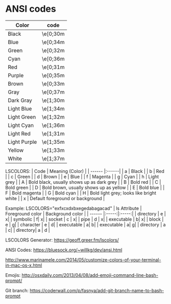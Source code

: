 # ANSI codes

| Color | code |
| ------------- |:-------------:|
| Black | \e[0;30m |
| Blue | \e[0;34m |
| Green | \e[0;32m |
| Cyan  | \e[0;36m |
| Red | \e[0;31m |
| Purple | \e[0;35m |
| Brown | \e[0;33m |
| Gray | \e[0;37m |
| Dark Gray | \e[1;30m |
| Light Blue | \e[1;34m |
| Light Green | \e[1;32m |
| Light Cyan | \e[1;36m |
| Light Red | \e[1;31m |
| Light Purple | \e[1;35m |
| Yellow | \e[1;33m |
| White | \e[1;37m |

LSCOLORS:
| Code | Meaning (Color) |
| ------ |:------|
| a	| Black | 
| b	| Red | 
| c	| Green | 
| d	| Brown | 
| e	| Blue | 
| f	| Magenta | 
| g	| Cyan | 
| h	| Light grey | 
| A	| Bold black, usually shows up as dark grey | 
| B	| Bold red | 
| C	| Bold green | 
| D	| Bold brown, usually shows up as yellow | 
| E	| Bold blue | 
| F	| Bold magenta | 
| G	| Bold cyan | 
| H	| Bold light grey; looks like bright white | 
| x	| Default foreground or background | 

Example: LSCOLORS="exfxcxdxbxegedabagacad"
| ls Attribute | Foreground color | Background color |
| ------ |:-----:|:-----:|
| directory	| e	| x| 
| symbolic	| f| 	x| 
| socket	| c	| x| 
| pipe	| d	| x| 
| executable | b| 	x| 
| block	| e	| g| 
| character	| e	| d| 
| executable | a| 	b| 
| executable | a| 	g| 
| directory | a | c| 
| directory| a | d | 

LSCOLORS Generator:
https://geoff.greer.fm/lscolors/

ANSI Codes:
https://bluesock.org/~willkg/dev/ansi.html

http://www.marinamele.com/2014/05/customize-colors-of-your-terminal-in-mac-os-x.html

Emojis:
http://osxdaily.com/2013/04/08/add-emoji-command-line-bash-prompt/

Git branch:
https://coderwall.com/p/fasnya/add-git-branch-name-to-bash-prompt
